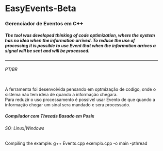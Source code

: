 # EasyEvents-Beta
### Gerenciador de Eventos em C++
##### The tool was developed thinking of code optimization, where the system has no idea when the information arrived. To reduce the use of processing it is possible to use Event that when the information arrives a signal will be sent and will be processed.
__________________________________________________________________________________________________________________________________
###### PT/BR
<br> A ferramenta foi desenvolvida pensando em optmização de codigo, onde o sistema não tem ideia de quando a informação chegara. <br> Para reduzir o uso processamento é possivel usar Evento de que quando a informação chegar um sinal sera mandado e sera processado.
##### Compilador com Threads Basado em Posix
###### SO: Linux|Windows

Compiling the example: g++ Events.cpp exemplo.cpp -o main -pthread


